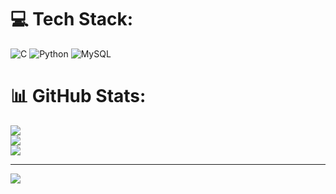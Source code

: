 
# 💻 Tech Stack:
![C](https://img.shields.io/badge/c-%2300599C.svg?style=for-the-badge&logo=c&logoColor=white) ![Python](https://img.shields.io/badge/python-3670A0?style=for-the-badge&logo=python&logoColor=ffdd54) ![MySQL](https://img.shields.io/badge/mysql-4479A1.svg?style=for-the-badge&logo=mysql&logoColor=white)
# 📊 GitHub Stats:
![](https://github-readme-stats.vercel.app/api?username=Vibbudu&theme=blue_navy&hide_border=false&include_all_commits=false&count_private=false)<br/>
![](https://github-readme-streak-stats.herokuapp.com/?user=Vibbudu&theme=blue_navy&hide_border=false)<br/>
![](https://github-readme-stats.vercel.app/api/top-langs/?username=Vibbudu&theme=blue_navy&hide_border=false&include_all_commits=false&count_private=false&layout=compact)

---
[![](https://visitcount.itsvg.in/api?id=Vibbudu&icon=0&color=0)](https://visitcount.itsvg.in)

<!-- Proudly created with GPRM ( https://gprm.itsvg.in ) -->
